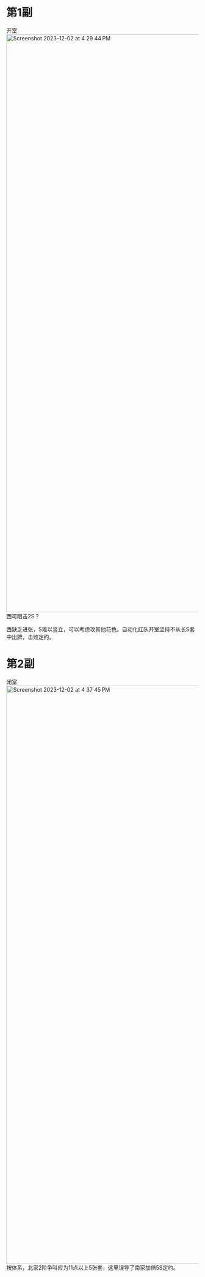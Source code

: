 # 第1副
开室
<img width="1512" alt="Screenshot 2023-12-02 at 4 29 44 PM" src="https://github.com/Veggente/bridge/assets/3957688/cbebde0b-53bf-4f34-be43-6711871e332c">
西可阻击2S？

西缺乏进张，S难以竖立，可以考虑攻其他花色。自动化红队开室坚持不从长S套中出牌，击败定约。

# 第2副
闭室
<img width="1512" alt="Screenshot 2023-12-02 at 4 37 45 PM" src="https://github.com/Veggente/bridge/assets/3957688/5a8c5848-6d35-4878-b52a-fbd6daf01867">
按体系，北家2阶争叫应为11点以上5张套，这里误导了南家加倍5S定约。
